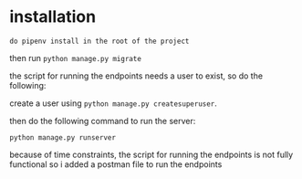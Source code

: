 # installation

`do pipenv install in the root of the project`

then run `python manage.py migrate`

the script for running the endpoints needs a user to exist, so do the following:

create a user using `python manage.py createsuperuser`.

then do the following command to run the server:

`python manage.py runserver`


because of time constraints, the script for running the endpoints is not fully functional
so i added a postman file to run the endpoints




